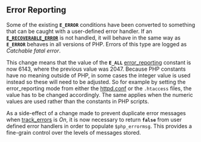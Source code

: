 Error Reporting
---------------

Some of the existing **`E_ERROR`** conditions have been converted to
something that can be caught with a user-defined error handler. If an
<a href="/errorfunc/constants.html" class="link"><strong><code>E_RECOVERABLE_ERROR</code></strong></a>
is not handled, it will behave in the same way as **`E_ERROR`** behaves
in all versions of PHP. Errors of this type are logged as *Catchable
fatal error*.

This change means that the value of the **`E_ALL`**
<a href="/errorfunc/setup.html#PHP%20Constants%20outside%20of%20PHP" class="link">error_reporting</a>
constant is now 6143, where the previous value was 2047. Because PHP
constants have no meaning outside of PHP, in some cases the integer
value is used instead so these will need to be adjusted. So for example
by setting the error\_reporting mode from either the
<a href="/apache/setup.html#Runtime%20Configuration" class="link">httpd.conf</a>
or the `.htaccess` files, the value has to be changed accordingly. The
same applies when the numeric values are used rather than the constants
in PHP scripts.

As a side-effect of a change made to prevent duplicate error messages
when <a href="/errorfunc/setup.html#" class="link">track_errors</a> is
*On*, it is now necessary to return **`false`** from user defined error
handlers in order to populate `$php_errormsg`. This provides a
fine-grain control over the levels of messages stored.
